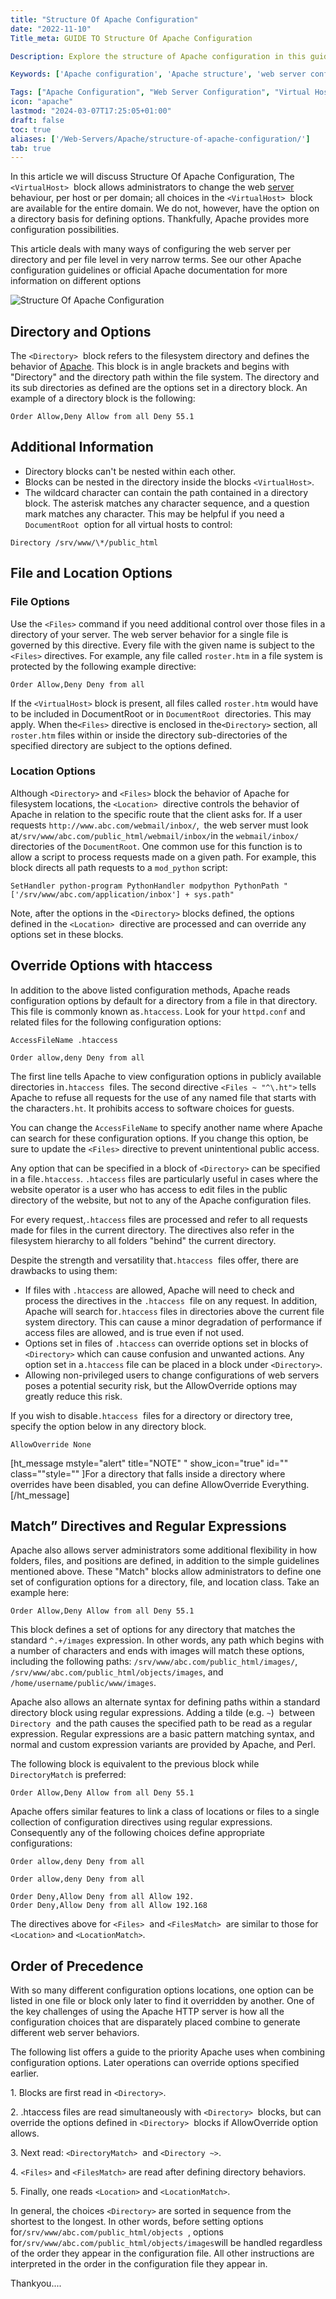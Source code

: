 ```yaml
---
title: "Structure Of Apache Configuration"
date: "2022-11-10"
Title_meta: GUIDE TO Structure Of Apache Configuration

Description: Explore the structure of Apache configuration in this guide. Learn about the layout and organization of Apache configuration files, including main configuration files, virtual host configurations, and directory-specific settings, enabling effective management and customization of your Apache web server.

Keywords: ['Apache configuration', 'Apache structure', 'web server configuration', 'virtual hosts', 'directory settings']

Tags: ["Apache Configuration", "Web Server Configuration", "Virtual Hosts"]
icon: "apache"
lastmod: "2024-03-07T17:25:05+01:00"
draft: false
toc: true
aliases: ['/Web-Servers/Apache/structure-of-apache-configuration/']
tab: true
---
```


In this article we will discuss Structure Of Apache Configuration, The `<VirtualHost>`  block allows administrators to change the web [server](https://utho.com/docs/tutorial/category/webserver-tutorial/) behaviour, per host or per domain; all choices in the `<VirtualHost>`  block are available for the entire domain. We do not, however, have the option on a directory basis for defining options. Thankfully, Apache provides more configuration possibilities.

This article deals with many ways of configuring the web server per directory and per file level in very narrow terms. See our other Apache configuration guidelines or official Apache documentation for more information on different options

![Structure Of Apache Configuration](images/Structure-Of-Apache-Configuration_utho.jpg)

## Directory and Options

The `<Directory>`  block refers to the filesystem directory and defines the behavior of [Apache](https://en.wikipedia.org/wiki/The_Apache_Software_Foundation). This block is in angle brackets and begins with "Directory" and the directory path within the file system. The directory and its sub directories as defined are the options set in a directory block. An example of a directory block is the following:

```file {title="Virtual Host Entry in an Apache Configuration file" lang="aconf"}
Order Allow,Deny Allow from all Deny 55.1
```

## Additional Information

- Directory blocks can't be nested within each other.
- Blocks can be nested in the directory inside the blocks `<VirtualHost>`.
- The wildcard character can contain the path contained in a directory block. The asterisk matches any character sequence, and a question mark matches any character. This may be helpful if you need a `DocumentRoot`  option for all virtual hosts to control:

```file {title="Apache Configuration File" lang="aconf"}
Directory /srv/www/\*/public_html
```

## File and Location Options

### File Options

Use the `<Files>` command if you need additional control over those files in a directory of your server. The web server behavior for a single file is governed by this directive. Every file with the given name is subject to the `<Files>` directives. For example, any file called `roster.htm` in a file system is protected by the following example directive:

```file {title="Files Directive in an Apache Configuration file" lang="aconf"}
Order Allow,Deny Deny from all
```

If the `<VirtualHost>` block is present, all files called `roster.htm` would have to be included in DocumentRoot or in `DocumentRoot`  directories. This may apply. When the`<Files>` directive is enclosed in the`<Directory>` section, all `roster.htm` files within or inside the directory sub-directories of the specified directory are subject to the options defined.

### Location Options

Although `<Directory>` and `<Files>` block the behavior of Apache for filesystem locations, the `<Location>`  directive controls the behavior of Apache in relation to the specific route that the client asks for. If a user requests `http://www.abc.com/webmail/inbox/`,  the web server must look at`/srv/www/abc.com/public_html/webmail/inbox/`in the `webmail/inbox/`  directories of the `DocumentRoot`. One common use for this function is to allow a script to process requests made on a given path. For example, this block directs all path requests to a `mod_python` script:

```file {title="Location Directive in an Apache Configuration file" lang="aconf"}
SetHandler python-program PythonHandler modpython PythonPath "['/srv/www/abc.com/application/inbox'] + sys.path"
```

Note, after the options in the `<Directory>` blocks defined, the options defined in the `<Location>`  directive are processed and can override any options set in these blocks.

## Override Options with htaccess

In addition to the above listed configuration methods, Apache reads configuration options by default for a directory from a file in that directory. This file is commonly known as`.htaccess`. Look for your `httpd.conf` and related files for the following configuration options:

```file {title="/etc/httpd/httpd.conf or /etc/apache2/apache2.conf" lang="aconf"}
AccessFileName .htaccess

Order allow,deny Deny from all
```

The first line tells Apache to view configuration options in publicly available directories in`.htaccess`  files. The second directive `<Files ~ "^\.ht">` tells Apache to refuse all requests for the use of any named file that starts with the characters`.ht`. It prohibits access to software choices for guests.

You can change the `AccessFileName` to specify another name where Apache can search for these configuration options. If you change this option, be sure to update the `<Files>` directive to prevent unintentional public access.

Any option that can be specified in a block of `<Directory>` can be specified in a file`.htaccess`. `.htaccess` files are particularly useful in cases where the website operator is a user who has access to edit files in the public directory of the website, but not to any of the Apache configuration files.

For every request,`.htaccess` files are processed and refer to all requests made for files in the current directory. The directives also refer in the filesystem hierarchy to all folders "behind" the current directory.

Despite the strength and versatility that`.htaccess`  files offer, there are drawbacks to using them:

- If files with `.htaccess` are allowed, Apache will need to check and process the directives in the `.htaccess`  file on any request. In addition, Apache will search for`.htaccess` files in directories above the current file system directory. This can cause a minor degradation of performance if access files are allowed, and is true even if not used.
- Options set in files of `.htaccess` can override options set in blocks of `<Directory>` which can cause confusion and unwanted actions. Any option set in a`.htaccess` file can be placed in a block under `<Directory>`.
- Allowing non-privileged users to change configurations of web servers poses a potential security risk, but the AllowOverride options may greatly reduce this risk.

If you wish to disable`.htaccess`  files for a directory or directory tree, specify the option below in any directory block.

```file {title="Apache Directory block" lang="aconf"}
AllowOverride None
```

\[ht\_message mstyle="alert" title="NOTE" " show\_icon="true" id="" class=""style="" \]For a directory that falls inside a directory where overrides have been disabled, you can define AllowOverride Everything.\[/ht\_message\]

## Match” Directives and Regular Expressions

Apache also allows server administrators some additional flexibility in how folders, files, and positions are defined, in addition to the simple guidelines mentioned above. These "Match" blocks allow administrators to define one set of configuration options for a directory, file, and location class. Take an example here:

```file {title="DirectoryMatch Block in an Apache Configuration file" lang="aconf"}
Order Allow,Deny Allow from all Deny 55.1
```

This block defines a set of options for any directory that matches the standard `^.+/images` expression. In other words, any path which begins with a number of characters and ends with images will match these options, including the following paths: `/srv/www/abc.com/public_html/images/`, `/srv/www/abc.com/public_html/objects/images`, and `/home/username/public/www/images`.

Apache also allows an alternate syntax for defining paths within a standard directory block using regular expressions. Adding a tilde (e.g. `~`)  between `Directory`  and the path causes the specified path to be read as a regular expression. Regular expressions are a basic pattern matching syntax, and normal and custom expression variants are provided by Apache, and Perl.

The following block is equivalent to the previous block while `DirectoryMatch` is preferred:

```file {title="Directory Regular Expression Block in Apache Configuration file" lang="aconf"}
Order Allow,Deny Allow from all Deny 55.1
```

Apache offers similar features to link a class of locations or files to a single collection of configuration directives using regular expressions. Consequently any of the following choices define appropriate configurations:

```file {title="File and Location Match Directives" lang="aconf"}
Order allow,deny Deny from all

Order allow,deny Deny from all

Order Deny,Allow Deny from all Allow 192.
Order Deny,Allow Deny from all Allow 192.168
```

The directives above for `<Files>`  and `<FilesMatch>`  are similar to those for `<Location>` and `<LocationMatch>`.

## Order of Precedence

With so many different configuration options locations, one option can be listed in one file or block only later to find it overridden by another. One of the key challenges of using the Apache HTTP server is how all the configuration choices that are disparately placed combine to generate different web server behaviors.

The following list offers a guide to the priority Apache uses when combining configuration options. Later operations can override options specified earlier.

1\. Blocks are first read in `<Directory>`.

2\. .htaccess files are read simultaneously with `<Directory>`  blocks, but can override the options defined in `<Directory>`  blocks if AllowOverride option allows.

3\. Next read: `<DirectoryMatch>`  and `<Directory ~>`.

4\. `<Files>` and `<FilesMatch>` are read after defining directory behaviors.

5\. Finally, one reads `<Location>` and `<LocationMatch>`.

In general, the choices `<Directory>` are sorted in sequence from the shortest to the longest. In other words, before setting options for`/srv/www/abc.com/public_html/objects`  , options for`/srv/www/abc.com/public_html/objects/images`will be handled regardless of the order they appear in the configuration file. All other instructions are interpreted in the order in the configuration file they appear in.

Thankyou....
